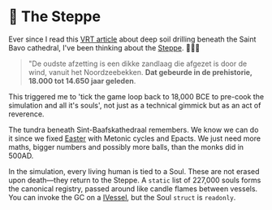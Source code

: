 # 🐺 The Steppe

Ever since I read this [VRT article](https://www.vrt.be/vrtnws/nl/2025/03/10/gent-archeologie-prehistorie-geschiedenis-sint-baafskathedraal-o/) about deep soil drilling beneath the Saint Bavo cathedral, I've been thinking about the [Steppe](xref:Life.Steppe). 🐺🌙🦬

> "De oudste afzetting is een dikke zandlaag die afgezet is door de wind, vanuit het Noordzeebekken. **Dat gebeurde in de prehistorie, 18.000 tot 14.650 jaar geleden**.

This triggered me to 'tick the game loop back to 18,000 BCE to pre-cook the simulation and all it's souls', not just as a technical gimmick but as an act of reverence.

The tundra beneath Sint-Baafskathedraal remembers. We know we can do it since we fixed [Easter](easter.md) with Metonic cycles and Epacts. We just need more maths, bigger numbers and possibly more balls, than the monks did in 500AD.

In the simulation, every living human is tied to a Soul. These are not erased upon death—they return to the Steppe. A `static` list of 227,000 souls forms the canonical registry, passed around like candle flames between vessels. You can invoke the GC on a [IVessel](xref:Life.IVessel), but the Soul `struct` is `readonly`.
